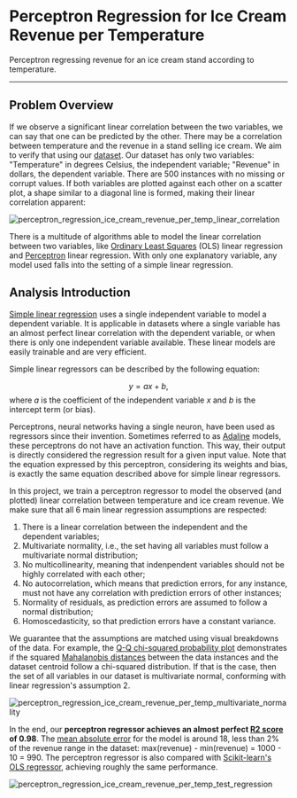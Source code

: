 # Perceptron Regression for Ice Cream Revenue per Temperature

Perceptron regressing revenue for an ice cream stand according to temperature.

---

## Problem Overview

If we observe a significant linear correlation between the two variables, we can say that one can be predicted by the other. There may be a correlation between temperature and the revenue in a stand selling ice cream. We aim to verify that using our [dataset]. Our dataset has only two variables: "Temperature" in degrees Celsius, the independent variable; "Revenue" in dollars, the dependent variable. There are 500 instances with no missing or corrupt values. If both variables are plotted against each other on a scatter plot, a shape similar to a diagonal line is formed, making their linear correlation apparent:

![perceptron_regression_ice_cream_revenue_per_temp_linear_correlation](https://user-images.githubusercontent.com/33037020/210909403-830b2721-e1dd-4eff-a6dc-bef3ca0fb070.PNG)

There is a multitude of algorithms able to model the linear correlation between two variables, like [Ordinary Least Squares] (OLS) linear regression and [Perceptron] linear regression. With only one explanatory variable, any model used falls into the setting of a simple linear regression.

## Analysis Introduction

[Simple linear regression] uses a single independent variable to model a dependent variable. It is applicable in datasets where a single variable has an almost perfect linear correlation with the dependent variable, or when there is only one independent variable available. These linear models are easily trainable and are very efficient.

Simple linear regressors can be described by the following equation:

$$
y = ax + b,
$$
where *a* is the coefficient of the independent variable *x* and *b* is the intercept term (or bias).

Perceptrons, neural networks having a single neuron, have been used as regressors since their invention. Sometimes referred to as [Adaline] models, these perceptrons do not have an activation function. This way, their output is directly considered the regression result for a given input value. Note that the equation expressed by this perceptron, considering its weights and bias, is exactly the same equation described above for simple linear regressors.

In this project, we train a perceptron regressor to model the observed (and plotted) linear correlation between temperature and ice cream revenue. We make sure that all 6 main linear regression assumptions are respected:

1. There is a linear correlation between the independent and the dependent variables;
2. Multivariate normality, i.e., the set having all variables must follow a multivariate normal distribution;
3. No multicollinearity, meaning that indenpendent variables should not be highly correlated with each other;
4. No autocorrelation, which means that prediction errors, for any instance, must not have any correlation with prediction errors of other instances;
5. Normality of residuals, as prediction errors are assumed to follow a normal distribution;
6. Homoscedasticity, so that prediction errors have a constant variance.

We guarantee that the assumptions are matched using visual breakdowns of the data. For example, the [Q-Q chi-squared probability plot] demonstrates if the squared [Mahalanobis distances] between the data instances and the dataset centroid follow a chi-squared distribution. If that is the case, then the set of all variables in our dataset is multivariate normal, conforming with linear regression's assumption 2.

![perceptron_regression_ice_cream_revenue_per_temp_multivariate_normality](https://user-images.githubusercontent.com/33037020/210903843-9b082451-6f91-4d38-8c64-7f62738b5b56.PNG)

In the end, our **perceptron regressor achieves an almost perfect [R2 score] of 0.98**. The [mean absolute error] for the model is around 18, less than 2% of the revenue range in the dataset: max(revenue) - min(revenue) = 1000 - 10 = 990. The perceptron regressor is also compared with [Scikit-learn's OLS regressor], achieving roughly the same performance.

![perceptron_regression_ice_cream_revenue_per_temp_test_regression](https://user-images.githubusercontent.com/33037020/210903852-a260dd51-1782-4f40-a834-59d491149654.PNG)

[//]: #
[dataset]: <https://www.kaggle.com/datasets/4c8d766e253c62e5910952e619db9267f34c58497a74001571106b157080ee9b?resource=download>
[Adaline]: <https://en.wikipedia.org/wiki/ADALINE>
[Ordinary Least Squares]: <https://www.xlstat.com/en/solutions/features/ordinary-least-squares-regression-ols>
[Perceptron]: <https://en.wikipedia.org/wiki/Perceptron>
[Simple linear regression]: <https://www.scribbr.com/statistics/simple-linear-regression/>
[Mahalanobis distances]: <https://en.wikipedia.org/wiki/Mahalanobis_distance>
[Q-Q chi-squared probability plot]: <https://search.r-project.org/CRAN/refmans/heplots/html/cqplot.html>
[Scikit-learn's OLS regressor]: <https://scikit-learn.org/stable/modules/generated/sklearn.linear_model.LinearRegression.html>
[R2 score]: <https://scikit-learn.org/stable/modules/generated/sklearn.metrics.r2_score.html>
[mean absolute error]: <https://scikit-learn.org/stable/modules/generated/sklearn.metrics.mean_absolute_error.html>
